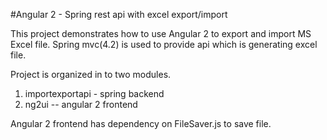 #Angular 2 - Spring rest api with excel export/import 

This project demonstrates how to use Angular 2 to export and import MS Excel file. Spring mvc(4.2) is used to provide api which is generating excel file.

Project is organized in to two modules.

1. importexportapi - spring backend
2. ng2ui -- angular 2 frontend

Angular 2 frontend has dependency on FileSaver.js to save file.
